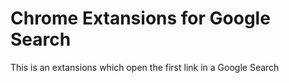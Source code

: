 # Chrome Extansions for Google Search

This is an extansions which open the first link in a Google Search
